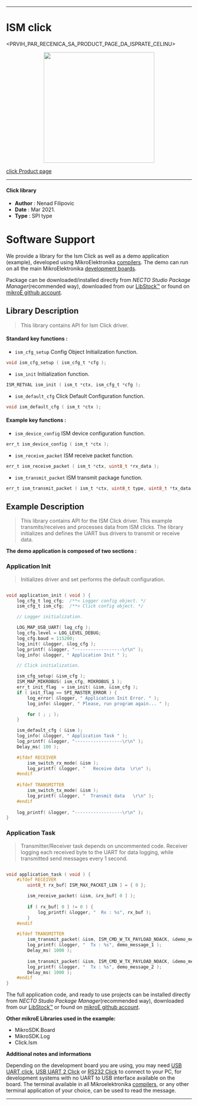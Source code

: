 
---
# ISM click

<PRVIH_PAR_RECENICA_SA_PRODUCT_PAGE_DA_ISPRATE_CELINU>

<p align="center">
  <img src="CLICK_IMAGE_LINK" height=300px>
</p>

[click Product page](<CLICK_PRODUCT_PAGE_LINK>)

---


#### Click library

- **Author**        : Nenad Filipovic
- **Date**          : Mar 2021.
- **Type**          : SPI type


# Software Support

We provide a library for the Ism Click
as well as a demo application (example), developed using MikroElektronika
[compilers](https://www.mikroe.com/necto-studio).
The demo can run on all the main MikroElektronika [development boards](https://www.mikroe.com/development-boards).

Package can be downloaded/installed directly from *NECTO Studio Package Manager*(recommended way), downloaded from our [LibStock&trade;](https://libstock.mikroe.com) or found on [mikroE github account](https://github.com/MikroElektronika/mikrosdk_click_v2/tree/master/clicks).

## Library Description

> This library contains API for Ism Click driver.

#### Standard key functions :

- `ism_cfg_setup` Config Object Initialization function.
```c
void ism_cfg_setup ( ism_cfg_t *cfg );
```

- `ism_init` Initialization function.
```c
ISM_RETVAL ism_init ( ism_t *ctx, ism_cfg_t *cfg );
```

- `ism_default_cfg` Click Default Configuration function.
```c
void ism_default_cfg ( ism_t *ctx );
```

#### Example key functions :

- `ism_device_config` ISM device configuration function.
```c
err_t ism_device_config ( ism_t *ctx );
```

- `ism_receive_packet` ISM receive packet function.
```c
err_t ism_receive_packet ( ism_t *ctx, uint8_t *rx_data );
```

- `ism_transmit_packet` ISM transmit package function.
```c
err_t ism_transmit_packet ( ism_t *ctx, uint8_t type, uint8_t *tx_data, uint8_t len );
```

## Example Description

> This library contains API for the ISM Click driver.
> This example transmits/receives and processes data from ISM clicks.
> The library initializes and defines the UART bus drivers 
> to transmit or receive data.

**The demo application is composed of two sections :**

### Application Init

> Initializes driver and set performs the default configuration.

```c

void application_init ( void ) {
    log_cfg_t log_cfg;  /**< Logger config object. */
    ism_cfg_t ism_cfg;  /**< Click config object. */

    // Logger initialization.

    LOG_MAP_USB_UART( log_cfg );
    log_cfg.level = LOG_LEVEL_DEBUG;
    log_cfg.baud = 115200;
    log_init( &logger, &log_cfg );
    log_printf( &logger, "------------------\r\n" );
    log_info( &logger, " Application Init " );

    // Click initialization.

    ism_cfg_setup( &ism_cfg );
    ISM_MAP_MIKROBUS( ism_cfg, MIKROBUS_1 );
    err_t init_flag  = ism_init( &ism, &ism_cfg );
    if ( init_flag == SPI_MASTER_ERROR ) {
        log_error( &logger, " Application Init Error. " );
        log_info( &logger, " Please, run program again... " );

        for ( ; ; );
    }

    ism_default_cfg ( &ism );
    log_info( &logger, " Application Task " );
    log_printf( &logger, "------------------\r\n" );
    Delay_ms( 100 );

    #ifdef RECEIVER   
        ism_switch_rx_mode( &ism );
        log_printf( &logger, "   Receive data  \r\n" );
    #endif
   
    #ifdef TRANSMITTER
        ism_switch_tx_mode( &ism );
        log_printf( &logger, "  Transmit data   \r\n" );
    #endif
        
    log_printf( &logger, "------------------\r\n" );
}

```

### Application Task

> Transmitter/Receiver task depends  on uncommented code.
> Receiver logging each received byte to the UART for data logging,
> while transmitted send messages every 1 second.

```c

void application_task ( void ) {
    #ifdef RECEIVER
        uint8_t rx_buf[ ISM_MAX_PACKET_LEN ] = { 0 };

        ism_receive_packet( &ism, &rx_buf[ 0 ] );
    
        if ( rx_buf[ 0 ] != 0 ) {
            log_printf( &logger, "  Rx : %s", rx_buf );
        }
    #endif

    #ifdef TRANSMITTER
        ism_transmit_packet( &ism, ISM_CMD_W_TX_PAYLOAD_NOACK, &demo_message_1[ 0 ], 9 );
        log_printf( &logger, "  Tx : %s", demo_message_1 );
        Delay_ms( 1000 );
    
        ism_transmit_packet( &ism, ISM_CMD_W_TX_PAYLOAD_NOACK, &demo_message_2[ 0 ], 12 );
        log_printf( &logger, "  Tx : %s", demo_message_2 );
        Delay_ms( 1000 );
    #endif
}

```

The full application code, and ready to use projects can be installed directly from *NECTO Studio Package Manager*(recommended way), downloaded from our [LibStock&trade;](https://libstock.mikroe.com) or found on [mikroE github account](https://github.com/MikroElektronika/mikrosdk_click_v2/tree/master/clicks).

**Other mikroE Libraries used in the example:**

- MikroSDK.Board
- MikroSDK.Log
- Click.Ism

**Additional notes and informations**

Depending on the development board you are using, you may need
[USB UART click](http://shop.mikroe.com/usb-uart-click),
[USB UART 2 Click](http://shop.mikroe.com/usb-uart-2-click) or
[RS232 Click](http://shop.mikroe.com/rs232-click) to connect to your PC, for
development systems with no UART to USB interface available on the board. The
terminal available in all Mikroelektronika
[compilers](http://shop.mikroe.com/compilers), or any other terminal application
of your choice, can be used to read the message.

---
